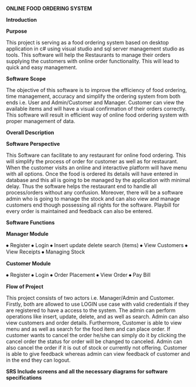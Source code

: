 **ONLINE FOOD ORDERING SYSTEM**

**Introduction**

**Purpose**

This project is serving as a food ordering system based on desktop application in c# using visual studio and sql server management studio as tools. This software will help the Restaurants to manage their orders supplying the customers with online order functionality. This will lead to quick and easy management.

**Software Scope**

The objective of this software is to improve the efficiency of food ordering, time management, accuracy and simplify the ordering system from both ends i.e. User and Admin/Customer and Manager. Customer can view the available items and will have a visual confirmation of their orders correctly.
This software will result in efficient way of online food ordering system with proper management of data.

**Overall Description**

**Software Perspective**

This Software can facilitate to any restaurant for online food ordering. This will simplify the process of order for customer as well as for restaurant. When the customer visits an online and interactive platform will have menu with all options. Once the food is ordered its details will have entered in database and this all is going to be managed by the application with minimal delay.
Thus the software helps the restaurant end to handle all process/orders without any confusion. Moreover, there will be a software admin who is going to manage the stock and can also view and manage customers end though possessing all rights for the software. Playbill for every order is maintained and feedback can also be entered.

**Software Functions**

**Manager Module**

⦁	Register
⦁	Login
⦁	Insert update delete search (items)
⦁	View Customers
⦁	View Receipts
⦁	Managing Stock


**Customer Module**

⦁	Register
⦁	Login
⦁	Order Placement
⦁	View Order 
⦁	Pay Bill

**Flow of Project**

This project consists of two actors i.e. Manager/Admin and Customer. Firstly, both are allowed to use LOGIN use case with valid credentials if they are registered to have a access to the system.
The admin can perform operations like insert, update, delete, and as well as search. Admin can also view customers and order details.
Furthermore, Customer is able to view menu and as well as search for the food item and can place order. If customer wants to cancel the order he/she can simply do it by clicking the cancel order the status for order will be changed to canceled. Admin can also cancel the order if it is out of stock or currently not offering.  Customer is able to give feedback whereas admin can view feedback of customer and in the end they can logout.


**SRS Include screens and all the necessary diagrams for software specifications**
